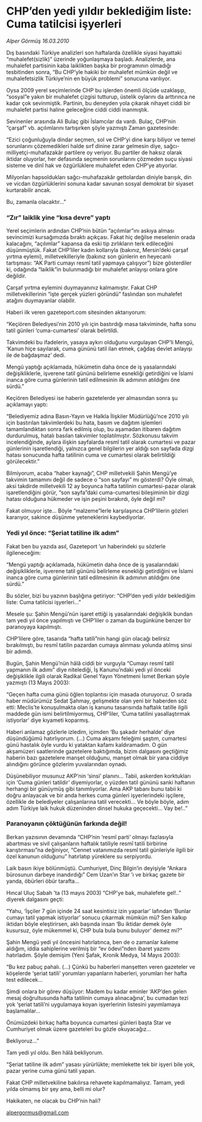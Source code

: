 # CHP’den yedi yıldır beklediğim liste: Cuma tatilcisi işyerleri

*Alper Görmüş 16.03.2010*

<div class="yazi"><p>Dış basındaki Türkiye analizleri son haftalarda özellikle siyasi hayattaki “muhalefet(sizlik)” üzerinde yoğunlaşmaya başladı. Analizlerde, ana muhalefet partisinin kaba laiklikten başka bir programının olmadığı tesbitinden sonra, “Bu CHP’yle hakiki bir muhalefet mümkün değil ve muhalefetsizlik Türkiye’nin en büyük problemi” sonucuna varılıyor.</p>
<p>Oysa 2009 yerel seçimlerinde CHP bu işlerden önemli ölçüde uzaklaşıp, “sosyal”e yakın bir muhalefet çizgisi tutturup, üstelik oylarını da arttırınca ne kadar çok sevinmiştik. Partinin, bu deneyden yola çıkarak nihayet ciddi bir muhalefet partisi haline geleceğine ciddi ciddi inanmıştık.</p>
<p>Sevinenler arasında Ali Bulaç gibi İslamcılar da vardı. Bulaç, CHP’nin “çarşaf” vb. açılımlarını tartışırken şöyle yazmıştı Zaman gazetesinde:</p>
<p>“Ezici çoğunluğuyla dindar seçmen, sol ve CHP’yi dine karşı biliyor ve temel sorunlarını çözemedikleri halde sırf dinine zarar gelmesin diye, sağcı-milliyetçi-muhafazakâr partilere oy veriyor. Bu partiler de haksız olarak iktidar oluyorlar, her defasında seçmenin sorunlarını çözmeden suçu siyasi sisteme ve dinî hak ve özgürlüklere muhalefet eden CHP’ye atıyorlar.</p>
<p>Milyonları hapsoldukları sağcı-muhafazakâr gettolardan diniyle barışık, din ve vicdan özgürlüklerini sonuna kadar savunan sosyal demokrat bir siyaset kurtarabilir ancak.</p>
<p>Bu, zamanla olacaktır...”</p>
<h3>“Zır” laiklik yine “kısa devre” yaptı </h3>
<p>Yerel seçimlerin ardından CHP’nin bütün “açılımlar”ını askıya alması sevincimizi kursağımızda bıraktı açıkçası. Fakat hiç değilse meselenin orada kalacağını, “açılımlar” kapansa da eski tip zırlıkların terk edileceğini düşünmüştük. Fakat CHP’liler kadın kollarıyla (bakınız, Mersin’deki çarşaf yırtma eylemi), milletvekilleriyle (bakınız son günlerin en heyecanlı tartışması: “AK Parti cumayı resmî tatil yapmaya çalışıyor”) bize gösterdiler ki, odağında “laiklik”in bulunmadığı bir muhalefet anlayışı onlara göre değildir.</p>
<p>Çarşaf yırtma eylemini duymayanınız kalmamıştır. Fakat CHP milletvekillerinin “işte gerçek yüzleri göründü” faslından son muhalefet atağını duymayanlar olabilir.</p>
<p>Haberi ilk veren gazeteport.com sitesinden aktarıyorum:</p>
<p>“Keçiören Belediyesi’nin 2010 yılı için bastırdığı masa takviminde, hafta sonu tatil günleri ‘cuma-cumartesi’ olarak belirtildi.</p>
<p>Takvimdeki bu ifadelerin, yasaya aykırı olduğunu vurgulayan CHP’li Mengü, ‘Kanun hiçe sayılarak, cuma gününü tatil ilan etmek, çağdaş devlet anlayışı ile de bağdaşmaz’ dedi.</p>
<p>Mengü yaptığı açıklamada, hükümetin daha önce de iş yasalarındaki değişikliklerle, işverene tatil gününü belirleme esnekliği getirdiğini ve İslami inanca göre cuma günlerinin tatil edilmesinin ilk adımının atıldığını öne sürdü.”</p>
<p>Keçiören Belediyesi ise haberin gazetelerde yer almasından sonra şu açıklamayı yaptı:</p>
<p>“Belediyemiz adına Basın-Yayın ve Halkla İlişkiler Müdürlüğü’nce 2010 yılı için bastırılan takvimlerdeki bu hata, basım ve dağıtım işlemleri tamamlandıktan sonra fark edilmiş olup, bu aşamadan itibaren dağıtım durdurulmuş, hatalı basılan takvimler toplatılmıştır. Sözkonusu takvim incelendiğinde, aylara ilişkin sayfalarda resmî tatil olarak cumartesi ve pazar günlerinin işaretlendiği, yalnızca genel bilgilerin yer aldığı son sayfada dizgi hatası sonucunda hafta tatilinin cuma ve cumartesi olarak belirtildiği görülecektir.”</p>
<p>Bilmiyorum, acaba “haber kaynağı”, CHP milletvekili Şahin Mengü’ye takvimin tamamını değil de sadece o “son sayfayı” mı gösterdi? Öyle olmalı, aksi takdirde milletvekili 12 ay boyunca hafta tatilinin cumartesi-pazar olarak işaretlendiğini görür, “son sayfa”daki cuma-cumartesi bileşiminin bir dizgi hatası olduğuna hükmeder ve işin peşini bırakırdı, öyle değil mi?</p>
<p>Fakat olmuyor işte... Böyle “malzeme”lerle karşılaşınca CHP’lilerin gözleri kararıyor, sakince düşünme yeteneklerini kaybediyorlar.</p>
<h3>Yedi yıl önce: “Şeriat tatiline ilk adım” </h3>
<p>Fakat ben bu yazıda asıl, Gazeteport ’un haberindeki şu sözlerle ilgileneceğim:</p>
<p>“Mengü yaptığı açıklamada, hükümetin daha önce de iş yasalarındaki değişikliklerle, işverene tatil gününü belirleme esnekliği getirdiğini ve İslami inanca göre cuma günlerinin tatil edilmesinin ilk adımının atıldığını öne sürdü.”</p>
<p>Bu sözler, bizi bu yazının başlığına getiriyor: “CHP’den yedi yıldır beklediğim liste: Cuma tatilcisi işyerleri...”</p>
<p>Mesele şu: Şahin Mengü’nün işaret ettiği iş yasalarındaki değişiklik bundan tam yedi yıl önce yapılmıştı ve CHP’liler o zaman da bugünküne benzer bir paranoyaya kapılmıştı.</p>
<p>CHP’lilere göre, tasarıda “hafta tatili”nin hangi gün olacağı belirsiz bırakılmıştı, bu resmî tatilin pazardan cumaya alınması yolunda atılmış sinsi bir adımdı.</p>
<p>Bugün, Şahin Mengü’nün hâlâ ciddi bir vurguyla “Cumayı resmî tatil yapmanın ilk adımı” diye nitelediği, İş Kanunu’ndaki yedi yıl önceki değişiklikle ilgili olarak Radikal Genel Yayın Yönetmeni İsmet Berkan şöyle yazmıştı (13 Mayıs 2003):</p>
<p>“Geçen hafta cuma günü öğlen toplantısı için masada oturuyoruz. O sırada haber müdürümüz Sedat Şahmay, gelişmekte olan yeni bir haberden söz etti: Meclis’te konuşulmakta olan iş kanunu tasarısında haftalık tatille ilgili maddede gün ismi belirtilmiyormuş, CHP’liler, ‘Cuma tatilini yasallaştırmak istiyorlar’ diye kıyameti koparmış.</p>
<p>Haberi anlamaz gözlerle izledim, içimden ‘Bu şakadır herhalde’ diye düşündüğümü hatırlıyorum. (...) Cuma akşamı feleğimi şaştım, cumartesi günü hastalık öyle vurdu ki yataktan kafamı kaldıramadım. O gün akşamüzeri saatlerinde gazetelere baktığımda, bizim dalgasını geçtiğimiz haberin bazı gazetelere manşet olduğunu, manşet olmak bir yana ciddiye alındığını görünce gözlerim yuvalarından oynadı.</p>
<p>Düşünebiliyor musunuz AKP’nin ‘sinsi’ planını... Tabii, askerden korktukları için ‘Cuma günleri tatildir’ diyemiyorlar, o yüzden tatil gününü sanki haftanın herhangi bir günüymüş gibi tanımlıyorlar. Ama AKP tabanı bunu tabii ki doğru anlayacak ve bir anda herkes cuma günleri işyerlerindeki işçilere, özellikle de belediyeler çalışanlarına tatil verecekti... Ve böyle böyle, adım adım Türkiye laik hukuk düzeninden dinsel hukuka geçecekti... Vay be!..”</p>
<h3>Paranoyanın çöktüğünün farkında değil! </h3>
<p>Berkan yazısının devamında “CHP’nin ‘resmî parti’ olmayı fazlasıyla abartması ve sivil çalışanların haftalık tatiliyle resmî tatili birbirine karıştırması”na değiniyor, “Cennet vatanımızda resmî tatil günleriyle ilgili bir özel kanunun olduğunu” hatırlatıp yüreklere su serpiyordu.</p>
<p>Laik basın ikiye bölünmüştü. Cumhuriyet, Dinç Bilgin’in deyişiyle “Ankara bürosunun darbeye inandırdığı” Cem Uzan’ın Star ’ı ve birkaç gazete bir yanda, öbürleri öbür tarafta...</p>
<p>Hıncal Uluç Sabah ’ta (13 mayıs 2003) “CHP’ye bak, muhalefete gel!..” diyerek dalgasını geçti:</p>
<p>“Yahu, ‘İşçiler 7 gün içinde 24 saat kesintisiz izin yaparlar’ lafından ‘Bunlar cumayı tatil yapmak istiyorlar’ sonucu çıkarmak mümkün mü? Sen kalkıp iktidarı böyle eleştirirsen, aklı başında insan ‘Bu iktidar demek öyle kusursuz, öyle mükemmel ki, CHP bula bula bunu buluyor’ demez mi?”</p>
<p>Şahin Mengü yedi yıl öncesini hatırlatınca, ben de o zamanlar kaleme aldığım, iddia sahiplerine verilmiş bir “ev ödevi”nden ibaret yazımı hatırladım. Şöyle demişim (Yeni Şafak, Kronik Medya, 14 Mayıs 2003):</p>
<p>“Bu kez pabuç pahalı. (...) Çünkü bu haberleri manşetten veren gazeteler ve köşelerde ‘şeriat tatili’ yorumları yapanların haberleri, yorumları her hafta test edilecek...</p>
<p>Şimdi onlara bir görev düşüyor: Madem bu kadar eminler ‘AKP’den gelen mesaj doğrultusunda hafta tatilinin cumaya alınacağına’, bu cumadan tezi yok ‘şeriat tatili’ni uygulamaya koyan işyerlerinin listesini yayımlamaya başlamalılar...</p>
<p>Önümüzdeki birkaç hafta boyunca cumartesi günleri başta Star ve Cumhuriyet olmak üzere gazeteleri bu gözle okuyacağız...</p>
<p>Bekliyoruz...”</p>
<p>Tam yedi yıl oldu. Ben hâlâ bekliyorum.</p>
<p>“Şeriat tatiline ilk adım” yasası yürürlükte; memlekette tek bir işyeri bile yok, pazar yerine cuma günü tatil yapan.</p>
<p>Fakat CHP milletvekiline bakılırsa rehavete kapılmamalıyız. Tamam, yedi yılda olmamış bir şey ama, belli mi olur?</p>
<p>Hakikaten, ne olacak bu CHP’nin hali?</p>
<p><a href="mailto:alpergormus@gmail.com">alpergormus@gmail.com</a></p>
</div>
